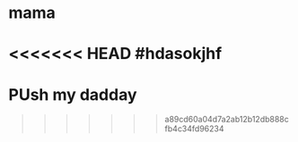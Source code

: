 # mama
<<<<<<< HEAD
#hdasokjhf
=======
# PUsh my dadday
>>>>>>> a89cd60a04d7a2ab12b12db888cfb4c34fd96234
